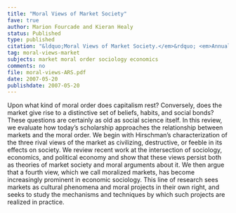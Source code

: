 ```yaml
---
title: "Moral Views of Market Society"
fave: true
author: Marion Fourcade and Kieran Healy
status: Published
type: published
citation: "&ldquo;Moral Views of Market Society.</em>&rdquo; <em>Annual Review of Sociology</em> 33:285–311."
tag: moral-views-market
subjects: market moral order sociology economics
comments: no
file: moral-views-ARS.pdf
date: 2007-05-20
publishdate: 2007-05-20
---
```

Upon what kind of moral order does capitalism rest? Conversely, does the market give rise to a distinctive set of beliefs, habits, and social bonds? These questions are certainly as old as social science itself. In this review, we evaluate how today’s scholarship approaches the relationship between markets and the moral order. We begin with Hirschman’s characterization of the three rival views of the market as civilizing, destructive, or feeble in its effects on society. We review recent work at the intersection of sociology, economics, and political economy and show that these views persist both as theories of market society and moral arguments about it. We then argue that a fourth view, which we call moralized markets, has become increasingly prominent in economic sociology. This line of research sees markets as cultural phenomena and moral projects in their own right, and seeks to study the mechanisms and techniques by which such projects are realized in practice.
